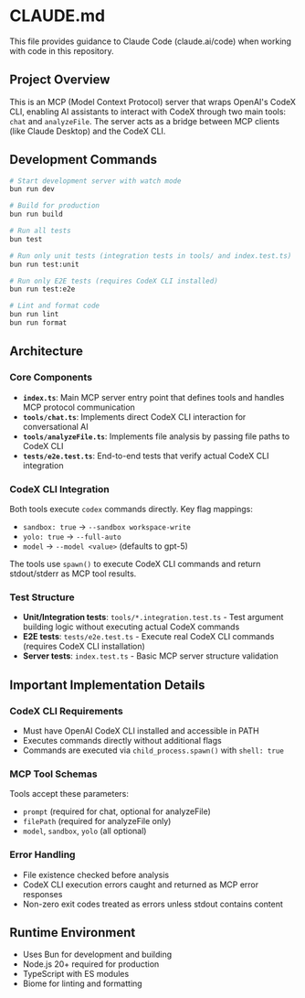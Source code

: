 # CLAUDE.md

This file provides guidance to Claude Code (claude.ai/code) when working with code in this repository.

## Project Overview

This is an MCP (Model Context Protocol) server that wraps OpenAI's CodeX CLI, enabling AI assistants to interact with CodeX through two main tools: `chat` and `analyzeFile`. The server acts as a bridge between MCP clients (like Claude Desktop) and the CodeX CLI.

## Development Commands

```bash
# Start development server with watch mode
bun run dev

# Build for production
bun run build

# Run all tests
bun test

# Run only unit tests (integration tests in tools/ and index.test.ts)
bun run test:unit

# Run only E2E tests (requires CodeX CLI installed)
bun run test:e2e

# Lint and format code
bun run lint
bun run format
```

## Architecture

### Core Components

- **`index.ts`**: Main MCP server entry point that defines tools and handles MCP protocol communication
- **`tools/chat.ts`**: Implements direct CodeX CLI interaction for conversational AI
- **`tools/analyzeFile.ts`**: Implements file analysis by passing file paths to CodeX CLI
- **`tests/e2e.test.ts`**: End-to-end tests that verify actual CodeX CLI integration

### CodeX CLI Integration

Both tools execute `codex` commands directly. Key flag mappings:

- `sandbox: true` → `--sandbox workspace-write`
- `yolo: true` → `--full-auto`
- `model` → `--model <value>` (defaults to gpt-5)

The tools use `spawn()` to execute CodeX CLI commands and return stdout/stderr as MCP tool results.

### Test Structure

- **Unit/Integration tests**: `tools/*.integration.test.ts` - Test argument building logic without executing actual CodeX commands
- **E2E tests**: `tests/e2e.test.ts` - Execute real CodeX CLI commands (requires CodeX CLI installation)
- **Server tests**: `index.test.ts` - Basic MCP server structure validation

## Important Implementation Details

### CodeX CLI Requirements

- Must have OpenAI CodeX CLI installed and accessible in PATH
- Executes commands directly without additional flags
- Commands are executed via `child_process.spawn()` with `shell: true`

### MCP Tool Schemas

Tools accept these parameters:
- `prompt` (required for chat, optional for analyzeFile)
- `filePath` (required for analyzeFile only)
- `model`, `sandbox`, `yolo` (all optional)

### Error Handling

- File existence checked before analysis
- CodeX CLI execution errors caught and returned as MCP error responses
- Non-zero exit codes treated as errors unless stdout contains content

## Runtime Environment

- Uses Bun for development and building
- Node.js 20+ required for production
- TypeScript with ES modules
- Biome for linting and formatting